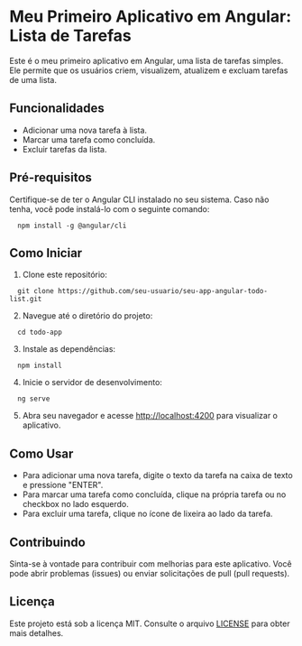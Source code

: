 # Meu Primeiro Aplicativo em Angular: Lista de Tarefas

Este é o meu primeiro aplicativo em Angular, uma lista de tarefas simples. Ele permite que os usuários criem, visualizem, atualizem e excluam tarefas de uma lista.

## Funcionalidades

- Adicionar uma nova tarefa à lista.
- Marcar uma tarefa como concluída.
- Excluir tarefas da lista.

## Pré-requisitos

Certifique-se de ter o Angular CLI instalado no seu sistema. Caso não tenha, você pode instalá-lo com o seguinte comando:

```
  npm install -g @angular/cli
```

## Como Iniciar

1. Clone este repositório:
```
  git clone https://github.com/seu-usuario/seu-app-angular-todo-list.git
```

2. Navegue até o diretório do projeto:
```
  cd todo-app
```
3. Instale as dependências:
```
  npm install
```

4. Inicie o servidor de desenvolvimento:
```
  ng serve
```


5. Abra seu navegador e acesse [http://localhost:4200](http://localhost:4200) para visualizar o aplicativo.

## Como Usar

- Para adicionar uma nova tarefa, digite o texto da tarefa na caixa de texto e pressione "ENTER".
- Para marcar uma tarefa como concluída, clique na própria tarefa ou no checkbox no lado esquerdo.
- Para excluir uma tarefa, clique no ícone de lixeira ao lado da tarefa.

## Contribuindo

Sinta-se à vontade para contribuir com melhorias para este aplicativo. Você pode abrir problemas (issues) ou enviar solicitações de pull (pull requests).

## Licença

Este projeto está sob a licença MIT. Consulte o arquivo [LICENSE](LICENSE) para obter mais detalhes.


